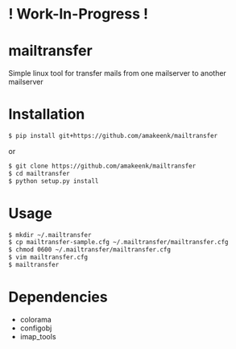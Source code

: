 # ! Work-In-Progress !

# mailtransfer
Simple linux tool for transfer mails from one mailserver to another mailserver

# Installation
```bash
$ pip install git+https://github.com/amakeenk/mailtransfer
```
or 
```bash
$ git clone https://github.com/amakeenk/mailtransfer
$ cd mailtransfer
$ python setup.py install
```
# Usage
```bash
$ mkdir ~/.mailtransfer
$ cp mailtransfer-sample.cfg ~/.mailtransfer/mailtransfer.cfg
$ chmod 0600 ~/.mailtransfer/mailtransfer.cfg
$ vim mailtransfer.cfg
$ mailtransfer
```
# Dependencies
- colorama
- configobj
- imap_tools